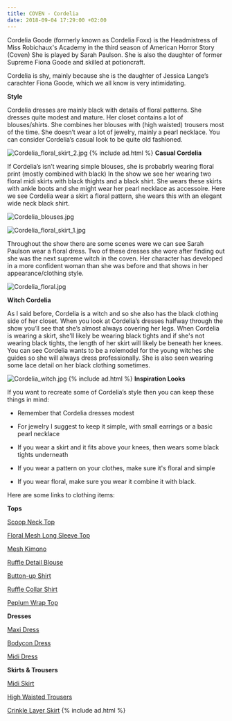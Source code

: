 ```yaml
---
title: COVEN - Cordelia
date: 2018-09-04 17:29:00 +02:00
---
```


Cordelia Goode (formerly known as Cordelia Foxx) is the Headmistress of Miss Robichaux's Academy in the third season of American Horror Story (Coven) She is played by Sarah Paulson. She is also the daughter of former Supreme Fiona Goode and skilled at potioncraft.

Cordelia is shy, mainly because she is the daughter of Jessica Lange’s carachter Fiona Goode, which we all know is very intimidating.

**Style**

Cordelia dresses are mainly black with details of floral patterns. She dresses quite modest and mature. Her closet contains a lot of blouses/shirts. She combines her blouses with (high waisted) trousers most of the time. She doesn’t wear a lot of jewelry, mainly a pearl necklace. You can consider Cordelia’s casual look to be quite old fashioned.

![Cordelia_floral_skirt_2.jpg](/uploads/Cordelia_floral_skirt_2.jpg)
{% include ad.html %}
**Casual Cordelia**

If Cordelia’s isn’t wearing simple blouses, she is probabrly wearing floral print (mostly combined with black) In the show we see her wearing two floral midi skirts with black thights and a black shirt. She wears these skirts with ankle boots and she might wear her pearl necklace as accessoire. Here we see Cordelia wear a skirt a floral pattern, she wears this with an elegant wide neck black shirt.

![Cordelia_blouses.jpg](/uploads/Cordelia_blouses.jpg)

![Cordelia_floral_skirt_1.jpg](/uploads/Cordelia_floral_skirt_1.jpg)

Throughout the show there are some scenes were we can see Sarah Paulson wear a floral dress. Two of these dresses she wore after finding out she was the next supreme witch in the coven. Her character has developed in a more confident woman than she was before and that shows in her appearance/clothing style.

![Cordelia_floral.jpg](/uploads/Cordelia_floral.jpg)

**Witch Cordelia**

As I said before, Cordelia is a witch and so she also has the black clothing side of her closet. When you look at Cordelia’s dresses halfway through the show you’ll see that she’s almost always covering her legs. When Cordelia is wearing a skirt, she'll likely be wearing black tights and if she's not wearing black tights, the length of her skirt will likely be beneath her knees. You can see Cordelia wants to be a rolemodel for the young witches she guides so she will always dress professionally. She is also seen wearing some lace detail on her black clothing sometimes.

![Cordelia_witch.jpg](/uploads/Cordelia_witch.jpg)
{% include ad.html %}
**Inspiration Looks**

If you want to recreate some of Cordelia’s style then you can keep these things in mind:

* Remember that Cordelia dresses modest

* For jewelry I suggest to keep it simple, with small earrings or a basic pearl necklace

* If you wear a skirt and it fits above your knees, then wears some black tights underneath

* If you wear a pattern on your clothes, make sure it's floral and simple

* If you wear floral, make sure you wear it combine it with black.

Here are some links to clothing items:

**Tops**

[Scoop Neck Top](https://www.urbanoutfitters.com/shop/uo-dara-open-scoop-neck-top)

[Floral Mesh Long Sleeve Top](https://www.urbanoutfitters.com/shop/uo-floral-mesh-long-sleeve-top?category=womens-tops&color=009)

[Mesh Kimono](https://nl.boohoo.com/mesh-kimono-with-crochet-trim/DZZ19028.html?color=105)

[Ruffle Detail Blouse](https://nl.boohoo.com/ruffle-detail-blouse/DZZ83918.html?color=105)

[Button-up Shirt](https://www.monki.com/en_eur/clothing/tops/product.classic-button-up-shirt-floral-print.0628346027.html)

[Ruffle Collar Shirt](http://eu.topshop.com/en/tseu/product/clothing-485092/shirts-blouses-4650803/ruffle-collar-shirt-7757721)

[Peplum Wrap Top](http://eu.topshop.com/en/tseu/product/clothing-485092/shirts-blouses-4650803/petite-peplum-wrap-top-7268306)

**Dresses**

[Maxi Dress](http://eu.topshop.com/en/tseu/product/clothing-485092/dresses-485107/leopard-print-maxi-dress-by-glamorous-7908154)

[Bodycon Dress](https://nl.boohoo.com/tall-off-the-shoulder-wrap-midi-bodycon-dress/TZZ97882.html?color=105)

[Midi Dress](https://nl.boohoo.com/boutique-full-skirted-prom-midi-dress/AZZ03564.html?color=105)

**Skirts & Trousers**

[Midi Skirt](https://www.monki.com/en_eur/clothing/skirts/product.midi-skirt-floral-print.0562278014.html)

[High Waisted Trousers](https://nl.boohoo.com/petite--high-waisted-woven-wide-leg-trousers/PZZ81790.html?color=105)

[Crinkle Layer Skirt](http://eu.topshop.com/en/tseu/product/clothing-485092/skirts-485114/crinkle-layer-skirt-by-lace-beads-7432422)
{% include ad.html %}